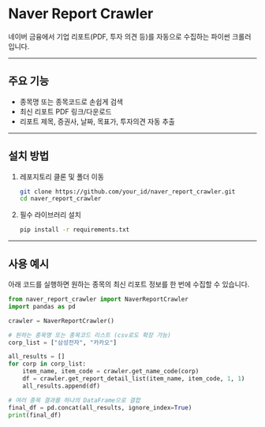 # Naver Report Crawler

네이버 금융에서 기업 리포트(PDF, 투자 의견 등)를 자동으로 수집하는 파이썬 크롤러입니다.

---

## 주요 기능

- 종목명 또는 종목코드로 손쉽게 검색  
- 최신 리포트 PDF 링크/다운로드  
- 리포트 제목, 증권사, 날짜, 목표가, 투자의견 자동 추출

---

## 설치 방법

1. 레포지토리 클론 및 폴더 이동
    ```bash
    git clone https://github.com/your_id/naver_report_crawler.git
    cd naver_report_crawler
    ```

2. 필수 라이브러리 설치
    ```bash
    pip install -r requirements.txt
    ```

---

## 사용 예시

아래 코드를 실행하면 원하는 종목의 최신 리포트 정보를 한 번에 수집할 수 있습니다.

```python
from naver_report_crawler import NaverReportCrawler
import pandas as pd

crawler = NaverReportCrawler()

# 원하는 종목명 또는 종목코드 리스트 (csv로도 확장 가능)
corp_list = ["삼성전자", "카카오"]

all_results = []
for corp in corp_list:
    item_name, item_code = crawler.get_name_code(corp)
    df = crawler.get_report_detail_list(item_name, item_code, 1, 1)
    all_results.append(df)

# 여러 종목 결과를 하나의 DataFrame으로 결합
final_df = pd.concat(all_results, ignore_index=True)
print(final_df)
